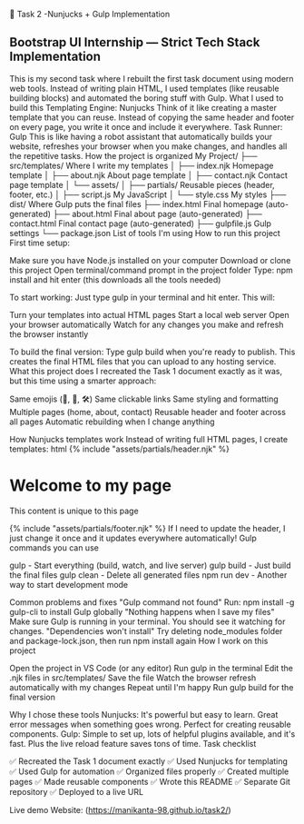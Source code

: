 📄 Task 2 -Nunjucks + Gulp Implementation

## Bootstrap UI Internship — Strict Tech Stack Implementation

This is my second  task where I rebuilt the first task document using modern web tools. Instead of writing plain HTML, I used templates (like reusable building blocks) and automated the boring stuff with Gulp.
What I used to build this
Templating Engine: Nunjucks
Think of it like creating a master template that you can reuse. Instead of copying the same header and footer on every page, you write it once and include it everywhere.
Task Runner: Gulp
This is like having a robot assistant that automatically builds your website, refreshes your browser when you make changes, and handles all the repetitive tasks.
How the project is organized
My Project/
├── src/templates/          Where I write my templates
│   ├── index.njk          Homepage template
│   ├── about.njk          About page template
│   ├── contact.njk        Contact page template
│   └── assets/
│       ├── partials/      Reusable pieces (header, footer, etc.)
│       ├── script.js      My JavaScript
│       └── style.css      My styles
├── dist/                   Where Gulp puts the final files
├── index.html             Final homepage (auto-generated)
├── about.html             Final about page (auto-generated)
├── contact.html           Final contact page (auto-generated)
├── gulpfile.js            Gulp settings
└── package.json           List of tools I'm using
How to run this project
First time setup:

Make sure you have Node.js installed on your computer
Download or clone this project
Open terminal/command prompt in the project folder
Type: npm install and hit enter (this downloads all the tools needed)

To start working:
Just type gulp in your terminal and hit enter. This will:

Turn your templates into actual HTML pages
Start a local web server
Open your browser automatically
Watch for any changes you make and refresh the browser instantly

To build the final version:
Type gulp build when you're ready to publish. This creates the final HTML files that you can upload to any hosting service.
What this project does
I recreated the Task 1 document exactly as it was, but this time using a smarter approach:

Same emojis (📄, 🎯, 🛠️)
Same clickable links
Same styling and formatting
Multiple pages (home, about, contact)
Reusable header and footer across all pages
Automatic rebuilding when I change anything

How Nunjucks templates work
Instead of writing full HTML pages, I create templates:
html<!-- Include a header that's used on every page -->
{% include "assets/partials/header.njk" %}

<main>
  <h1>Welcome to my page</h1>
  <p>This content is unique to this page</p>
</main>

<!-- Include a footer that's used on every page -->
{% include "assets/partials/footer.njk" %}
If I need to update the header, I just change it once and it updates everywhere automatically!
Gulp commands you can use

gulp - Start everything (build, watch, and live server)
gulp build - Just build the final files
gulp clean - Delete all generated files
npm run dev - Another way to start development mode

Common problems and fixes
"Gulp command not found"
Run: npm install -g gulp-cli to install Gulp globally
"Nothing happens when I save my files"
Make sure Gulp is running in your terminal. You should see it watching for changes.
"Dependencies won't install"
Try deleting node_modules folder and package-lock.json, then run npm install again
How I work on this project

Open the project in VS Code (or any editor)
Run gulp in the terminal
Edit the .njk files in src/templates/
Save the file
Watch the browser refresh automatically with my changes
Repeat until I'm happy
Run gulp build for the final version

Why I chose these tools
Nunjucks: It's powerful but easy to learn. Great error messages when something goes wrong. Perfect for creating reusable components.
Gulp: Simple to set up, lots of helpful plugins available, and it's fast. Plus the live reload feature saves tons of time.
Task checklist

✅ Recreated the Task 1 document exactly
✅ Used Nunjucks for templating
✅ Used Gulp for automation
✅ Organized files properly
✅ Created multiple pages
✅ Made reusable components
✅ Wrote this README
✅ Separate Git repository
✅ Deployed to a live URL

Live demo
Website: (https://manikanta-98.github.io/task2/)
